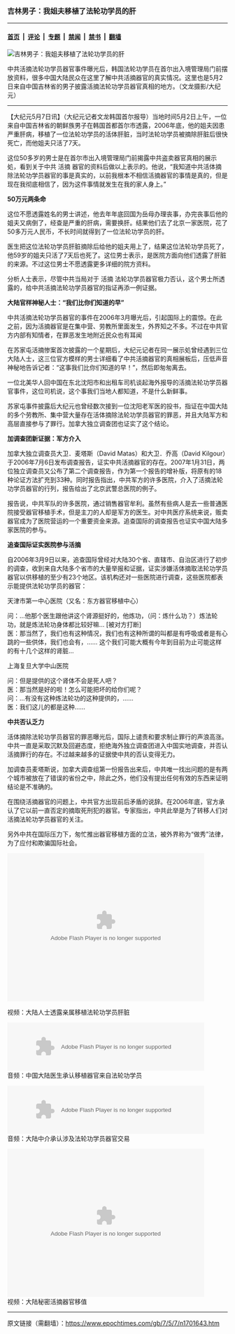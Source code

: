 ### 吉林男子：我姐夫移植了法轮功学员的肝

---

#### [首页](../../../..?n1701643) &nbsp;|&nbsp; [评论](../../../../../epoch-comment?n1701643) &nbsp;|&nbsp; [专题](../../../../../epoch-special?n1701643) &nbsp;|&nbsp; [禁闻](../../../../../epoch-news?n1701643) &nbsp;|&nbsp; [禁书](../../../../../books?n1701643) &nbsp;|&nbsp; [翻墙](https://github.com/gfw-breaker/nogfw/blob/master/README.md?n1701643)


<div><img alt="吉林男子：我姐夫移植了法轮功学员的肝" class="attachment-djy_600_400 size-djy_600_400 wp-post-image" src="https://i.epochtimes.com/assets/uploads/2007/05/70507032706459.jpg"/>
<div class="caption">
 <p>
  中共活摘法轮功学员器官事件曝光后，韩国法轮功学员在首尔出入境管理局门前摆放资料，很多中国大陆民众在这里了解中共活摘器官的真实情况。这里也是5月2日来自中国吉林省的男子披露活摘法轮功学员器官真相的地方。（文龙摄影/大纪元）
 </p>
</div></div><hr/><div class="post_content" id="artbody" itemprop="articleBody">
 <!-- article content begin -->
 <p>
  【大纪元5月7日讯】（大纪元记者文龙韩国首尔报导）当地时间5月2日上午，一位来自中国吉林省的朝鲜族男子在韩国首都首尔市透露，2006年底，他的姐夫因患严重肝病，移植了一位法轮功学员的活体肝脏，当时法轮功学员被摘除肝脏后很快死亡，而他姐夫只活了7天。
 </p>
 <p>
  这位50多岁的男士是在首尔市出入境管理局门前揭露中共盗卖器官真相的展示処，看到关于中共
  <ok href="https://www.epochtimes.com/gb/tag/%E6%B4%BB%E6%91%98.html">
   活摘
  </ok>
  器官的资料后做以上表示的。他说，“我知道中共活体摘除法轮功学员器官的事是真实的，以前我根本不相信活摘器官的事情是真的，但是现在我彻底相信了，因为这件事情就发生在我的家人身上。”
 </p>
 <p>
  <b>
   50万元两条命
  </b>
 </p>
 <p>
  这位不愿透露姓名的男士讲述，他去年年底回国为岳母办理丧事，办完丧事后他的姐夫又病倒了，经查是严重的肝病，需要换肝。结果他们去了北京一家医院，花了50多万元人民币，不长时间就得到了一位法轮功学员的肝。
 </p>
 <p>
  医生把这位法轮功学员肝脏摘除后给他的姐夫用上了，结果这位法轮功学员死了，他59岁的姐夫只活了7天后也死了。这位男士表示，是医院方面向他们透露了肝脏的来源。不过这位男士不愿透露更多详细的院方资料。
 </p>
 <p>
  分析人士表示，尽管中共当局对于
  <ok href="https://www.epochtimes.com/gb/tag/%E6%B4%BB%E6%91%98.html">
   活摘
  </ok>
  法轮功学员器官极力否认，这个男士所透露的，给中共活摘法轮功学员器官的指证再添一例证据。
 </p>
 <p>
  <b>
   大陆官样神秘人士：“我们比你们知道的早”
  </b>
 </p>
 <p>
  中共活摘法轮功学员器官的事件在2006年3月曝光后，引起国际上的震惊。在此之前，因为活摘器官是在集中营、劳教所里面发生，外界知之不多。不过在中共官方内部有知情者，在罪恶发生地附近民众也有耳闻
 </p>
 <p>
  在苏家屯活摘惨案首次披露的一个星期后，大纪元记者在同一展示処曾经遇到三位大陆人士，这三位官方模样的男士详细看了中共活摘器官的真相展板后，压低声音神秘地告诉记者：“这事我们比你们知道的早！”，然后即匆匆离去。
 </p>
 <p>
  一位北美华人回中国在东北沈阳市和出租车司机谈起海外报导的活摘法轮功学员器官事件，这位司机说，这个事我们当地人都知道，不是什么新鲜事。
 </p>
 <p>
  苏家屯事件披露后大纪元也曾经数次接到一位沈阳老军医的投书，指证在中国大陆的多个劳教所、集中营大量存在活体摘除法轮功学员器官的罪恶，并且大陆军方和高层直接参与了罪行。加拿大独立调查团也证实了这个结论。
 </p>
 <p>
  <b>
   加调查团新证据：军方介入
  </b>
 </p>
 <p>
  加拿大独立调查员大卫．麦塔斯（David Matas）和大卫．乔高（David Kilgour）于2006年7月6日发布调查报告，证实中共活摘器官的存在。2007年1月31日，两位独立调查员又公布了第二个调查报告，作为第一个报告的增补版，将原有的18种论证方法扩充到33种。同时报告指出，中共军方的许多医院，介入了活摘法轮功学员器官的行列，报告给出了北京武警总医院的例子。
 </p>
 <p>
  报告说，中共军队的许多医院，通过销售器官牟利。虽然有些病人是去一些普通医院接受器官移植手术，但是主刀的人却是军方的医生。对中共医疗系统来说，贩卖器官成为了医院营运的一个重要资金来源。追查国际的调查报告也证实中国大陆多家医院的参与。
 </p>
 <p>
  <b>
   追查国际证实医院参与活摘
  </b>
 </p>
 <p>
  自2006年3月9日以来，追查国际曾经对大陆30个省、直辖市、自治区进行了初步的调查，收到来自大陆多个省市的大量举报和证据，证实涉嫌活体摘取法轮功学员器官以供移植的至少有23个地区。该机构还对一些医院进行调查，这些医院都表示能提供法轮功学员的器官：
 </p>
 <p>
  天津市第一中心医院（又名：东方器官移植中心）
 </p>
 <p>
  问：…他那个医生跟他讲这个肾源挺好的，他炼功，（问：炼什么功？）炼法轮功，就是炼法轮功身体都比较好嘛… [被对方打断]
  <br/>
  医：那当然了，我们也有这种情况，我们也有这种所谓的叫都是有呼吸或者是有心跳的一些供体，我们也会有，…… 这个我们可能大概有今年到目前为止可能这样的有十几个这样的肾脏…
 </p>
 <p>
  上海复旦大学中山医院
 </p>
 <p>
  问：但是提供的这个肾体不会是死人吧？
  <br/>
  医：那当然是好的啦！怎么可能把坏的给你们呢？
  <br/>
  问：…有没有这种炼法轮功的这种提供的，……
  <br/>
  医：我们这儿的都是这种……
 </p>
 <p>
  <b>
   中共否认乏力
  </b>
 </p>
 <p>
  活体摘除法轮功学员器官的罪恶曝光后，国际上谴责和要求制止罪行的声浪高涨。中共一直是采取沉默及回避态度，拒绝海外独立调查团进入中国实地调查，并否认活摘罪行的存在。不过越来越多的证据使中共的否认变得无力。
 </p>
 <p>
  加调查员麦塔斯说，加拿大调查组第一份报告出来后，中共唯一找出问题的是有两个城市被放在了错误的省份之中，除此之外，他们没有提出任何有效的东西来证明结论是不准确的。
 </p>
 <p>
  在围绕活摘器官的问题上，中共官方出现前后矛盾的说辞。在2006年底，官方承认了它以前一直否定的摘取死刑犯的器官。专家指出，中共此举是为了转移人们对活摘法轮功学员器官的关注。
 </p>
 <p>
  另外中共在国际压力下，匆忙推出器官移植方面的立法，被外界称为“做秀”法律，为了应付和欺骗国际社会。
 </p>
 <p>
  <embed bgcolor="#FFFFFF" flashvars="file=http://www.youmaker.com/video/v%3Fid%3D7fd531428ca64e3697c4e671bba4a6d1001%26nu%3Dnu&amp;showdigits=true&amp;autostart=false&amp;linkfromdisplay=false&amp;repeat=false&amp;showfsbutton=false&amp;fsreturnpage=&amp;fullscreenpage=" height="338" pluginspage="http://www.macromedia.com/go/getflashplayer" src="http://www.youmaker.com/v.swf" type="application/x-shockwave-flash" width="450"/>
 </p>
 <p>
  视频：大陆人士透露亲属移植法轮功学员肝脏
 </p>
 <p>
  <embed bgcolor="#FFFFFF" flashvars="file=http://www.youmaker.com/video/v%3Fid%3D7def704c4a5946b1b2517b0b42a0fac7001%26nu%3Dnu&amp;linkfromdisplay=false&amp;showdigits=true&amp;autostart=false&amp;repeat=auto&amp;showfsbutton=false&amp;logo=" height="110" pluginspage="http://www.macromedia.com/go/getflashplayer" src="http://www.youmaker.com/m.swf" type="application/x-shockwave-flash" width="450"/>
  <br/>
  音频：中国大陆医生承认移植器官来自法轮功学员
 </p>
 <p>
  <embed bgcolor="#FFFFFF" flashvars="file=http://www.youmaker.com/video/v%3Fid%3Dfd1ced5b73a544c9855fd854d4daccae001%26nu%3Dnu&amp;linkfromdisplay=false&amp;showdigits=true&amp;autostart=false&amp;repeat=auto&amp;showfsbutton=false&amp;logo=" height="110" pluginspage="http://www.macromedia.com/go/getflashplayer" src="http://www.youmaker.com/m.swf" type="application/x-shockwave-flash" width="450"/>
  <br/>
  音频：大陆中介承认涉及法轮功学员器官交易
 </p>
 <p>
  <embed bgcolor="#FFFFFF" flashvars="file=http://www.youmaker.com/video/v%3Fid%3Ddec6047a348d48e39ed4add627f76f34001%26nu%3Dnu&amp;showdigits=true&amp;autostart=false&amp;linkfromdisplay=false&amp;repeat=false&amp;showfsbutton=false&amp;fsreturnpage=&amp;fullscreenpage=" height="338" pluginspage="http://www.macromedia.com/go/getflashplayer" src="http://www.youmaker.com/v.swf" type="application/x-shockwave-flash" width="450"/>
  <br/>
  视频：大陆秘密活摘器官移值
 </p>
 <!-- article content end -->
 <div id="below_article_ad">
 </div>
</div>


---

原文链接（需翻墙）：https://www.epochtimes.com/gb/7/5/7/n1701643.htm